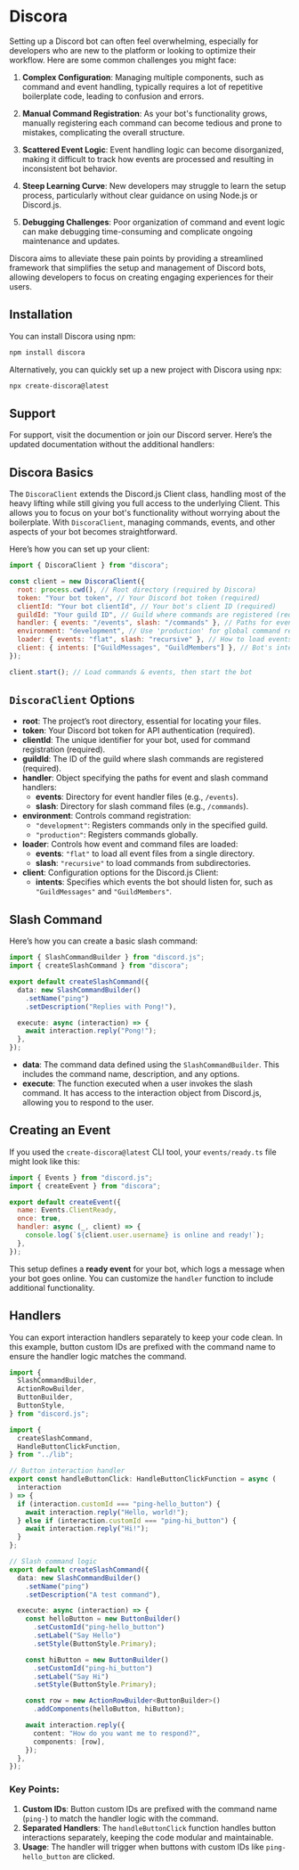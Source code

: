 <!-- @format -->

# Discora

Setting up a Discord bot can often feel overwhelming, especially for developers who are new to the platform or looking to optimize their workflow. Here are some common challenges you might face:

1. **Complex Configuration**: Managing multiple components, such as command and event handling, typically requires a lot of repetitive boilerplate code, leading to confusion and errors.

2. **Manual Command Registration**: As your bot's functionality grows, manually registering each command can become tedious and prone to mistakes, complicating the overall structure.

3. **Scattered Event Logic**: Event handling logic can become disorganized, making it difficult to track how events are processed and resulting in inconsistent bot behavior.

4. **Steep Learning Curve**: New developers may struggle to learn the setup process, particularly without clear guidance on using Node.js or Discord.js.

5. **Debugging Challenges**: Poor organization of command and event logic can make debugging time-consuming and complicate ongoing maintenance and updates.

Discora aims to alleviate these pain points by providing a streamlined framework that simplifies the setup and management of Discord bots, allowing developers to focus on creating engaging experiences for their users.

## Installation

You can install Discora using npm:

```bash
npm install discora
```

Alternatively, you can quickly set up a new project with Discora using npx:

```bash
npx create-discora@latest
```

## Support

For support, visit the documention or join our Discord server.
Here’s the updated documentation without the additional handlers:

## Discora Basics

The `DiscoraClient` extends the Discord.js Client class, handling most of the heavy lifting while still giving you full access to the underlying Client. This allows you to focus on your bot's functionality without worrying about the boilerplate. With `DiscoraClient`, managing commands, events, and other aspects of your bot becomes straightforward.

Here’s how you can set up your client:

```js
import { DiscoraClient } from "discora";

const client = new DiscoraClient({
  root: process.cwd(), // Root directory (required by Discora)
  token: "Your bot token", // Your Discord bot token (required)
  clientId: "Your bot clientId", // Your bot's client ID (required)
  guildId: "Your guild ID", // Guild where commands are registered (required)
  handler: { events: "/events", slash: "/commands" }, // Paths for event & command handlers
  environment: "development", // Use 'production' for global command registration
  loader: { events: "flat", slash: "recursive" }, // How to load events and commands
  client: { intents: ["GuildMessages", "GuildMembers"] }, // Bot's intents
});

client.start(); // Load commands & events, then start the bot
```

## `DiscoraClient` Options

- **root**: The project’s root directory, essential for locating your files.
- **token**: Your Discord bot token for API authentication (required).
- **clientId**: The unique identifier for your bot, used for command registration (required).
- **guildId**: The ID of the guild where slash commands are registered (required).
- **handler**: Object specifying the paths for event and slash command handlers:
  - **events**: Directory for event handler files (e.g., `/events`).
  - **slash**: Directory for slash command files (e.g., `/commands`).
- **environment**: Controls command registration:
  - `"development"`: Registers commands only in the specified guild.
  - `"production"`: Registers commands globally.
- **loader**: Controls how event and command files are loaded:
  - **events**: `"flat"` to load all event files from a single directory.
  - **slash**: `"recursive"` to load commands from subdirectories.
- **client**: Configuration options for the Discord.js Client:
  - **intents**: Specifies which events the bot should listen for, such as `"GuildMessages"` and `"GuildMembers"`.

## Slash Command

Here’s how you can create a basic slash command:

```ts
import { SlashCommandBuilder } from "discord.js";
import { createSlashCommand } from "discora";

export default createSlashCommand({
  data: new SlashCommandBuilder()
    .setName("ping")
    .setDescription("Replies with Pong!"),

  execute: async (interaction) => {
    await interaction.reply("Pong!");
  },
});
```

- **data**: The command data defined using the `SlashCommandBuilder`. This includes the command name, description, and any options.
- **execute**: The function executed when a user invokes the slash command. It has access to the interaction object from Discord.js, allowing you to respond to the user.

## Creating an Event

If you used the `create-discora@latest` CLI tool, your `events/ready.ts` file might look like this:

```js
import { Events } from "discord.js";
import { createEvent } from "discora";

export default createEvent({
  name: Events.ClientReady,
  once: true,
  handler: async (_, client) => {
    console.log(`${client.user.username} is online and ready!`);
  },
});
```

This setup defines a **ready event** for your bot, which logs a message when your bot goes online. You can customize the `handler` function to include additional functionality.



## Handlers

You can export interaction handlers separately to keep your code clean. In this example, button custom IDs are prefixed with the command name to ensure the handler logic matches the command.

```ts
import {
  SlashCommandBuilder,
  ActionRowBuilder,
  ButtonBuilder,
  ButtonStyle,
} from "discord.js";

import {
  createSlashCommand,
  HandleButtonClickFunction,
} from "../lib";

// Button interaction handler
export const handleButtonClick: HandleButtonClickFunction = async (
  interaction
) => {
  if (interaction.customId === "ping-hello_button") {
    await interaction.reply("Hello, world!");
  } else if (interaction.customId === "ping-hi_button") {
    await interaction.reply("Hi!");
  }
};

// Slash command logic
export default createSlashCommand({
  data: new SlashCommandBuilder()
    .setName("ping")
    .setDescription("A test command"),

  execute: async (interaction) => {
    const helloButton = new ButtonBuilder()
      .setCustomId("ping-hello_button")
      .setLabel("Say Hello")
      .setStyle(ButtonStyle.Primary);

    const hiButton = new ButtonBuilder()
      .setCustomId("ping-hi_button")
      .setLabel("Say Hi")
      .setStyle(ButtonStyle.Primary);

    const row = new ActionRowBuilder<ButtonBuilder>()
      .addComponents(helloButton, hiButton);

    await interaction.reply({
      content: "How do you want me to respond?",
      components: [row],
    });
  },
});
```

### Key Points:

1. **Custom IDs**: Button custom IDs are prefixed with the command name (`ping-`) to match the handler logic with the command.
2. **Separated Handlers**: The `handleButtonClick` function handles button interactions separately, keeping the code modular and maintainable.
3. **Usage**: The handler will trigger when buttons with custom IDs like `ping-hello_button` are clicked.

